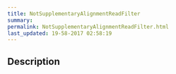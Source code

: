 ```yaml
---
title: NotSupplementaryAlignmentReadFilter
summary: 
permalink: NotSupplementaryAlignmentReadFilter.html
last_updated: 19-58-2017 02:58:19
---
```


## Description



